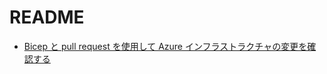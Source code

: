 # README

- [Bicep と pull request を使用して Azure インフラストラクチャの変更を確認する](https://learn.microsoft.com/ja-jp/training/modules/review-azure-infrastructure-changes-using-bicep-pull-requests/)
